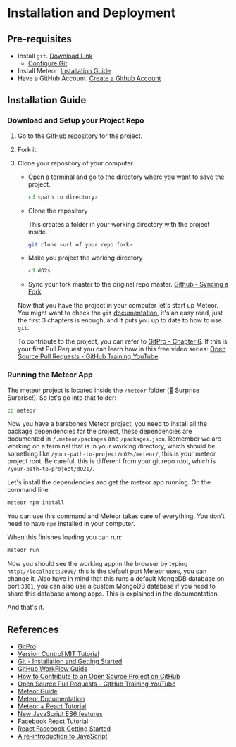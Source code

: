 # Installation and Deployment

## Pre-requisites

-   Install `git`. [Download Link](https://git-scm.com/downloads)
    -   [Configure Git](http://web.mit.edu/6.031/www/sp17/getting-started/#config-git)
-   Install Meteor. [Installation Guide](https://www.meteor.com/install)
-   Have a GitHub Account. [Create a Github Account](https://git-scm.com/book/en/v2/GitHub-Account-Setup-and-Configuration)

## Installation Guide

### Download and Setup your Project Repo

1.  Go to the [GitHub repository](https://github.com/upm-space/dO2s) for the project.

2.  Fork it.

3.  Clone your repository of your computer.

    -   Open a terminal and go to the directory where you want to save the project.
        ```bash
        cd <path to directory>
        ```
    -   Clone the repository

        This creates a folder in your working directory with the project inside.
        ```bash
        git clone <url of your repo fork>
        ```

    -   Make you project the working directory
        ```bash
        cd dO2s
        ```
    -   Sync your fork master to the original repo master. [Github - Syncing a Fork](https://help.github.com/articles/syncing-a-fork/)

    Now that you have the project in your computer let's start up Meteor. You might want to check the `git`  [documentation](https://git-scm.com/book/en/v2), it's an easy read, just the first 3 chapters is enough, and it puts you up to date to how to use `git`.

    To contribute to the project, you can refer to [GitPro - Chapter 6](https://git-scm.com/book/en/v2/GitHub-Contributing-to-a-Project). If this is your first Pull Request you can learn how in this free video series: [Open Source Pull Requests - GitHub Training YouTube](https://www.youtube.com/watch?v=81uKcXZoQ2A).

### Running the Meteor App
The meteor project is located inside the `/meteor` folder (:tada: Surprise Surprise!). So let's go into that folder:
```bash
cd meteor
```

Now you have a barebones Meteor project, you need to install all the package dependencies for the project, these dependencies are documented in `/.meteor/packages` and `/packages.json`. Remember we are working on a terminal that is in your working directory, which should be something like `/your-path-to-project/dO2s/meteor/`, this is your meteor project root. Be careful, this is different from your git repo root, which is `/your-path-to-project/dO2s/`.

Let's install the dependencies and get the meteor app running. On the command line:

```bash
meteor npm install
```
You can use this command and Meteor takes care of everything. You don't need to have `npm` installed in your computer.

When this finishes loading you can run:
```bash
meteor run
```

Now you should see the working app in the browser by typing `http://localhost:3000/` this is the default port Meteor uses, you can change it. Also have in mind that this runs a default MongoDB database on port `3001`, you can also use a custom MongoDB database if you need to share this database among apps. This is explained in the documentation.

And that's it.

## References

-   [GitPro](https://git-scm.com/book/en/v2)
-   [Version Control MIT Tutorial](http://web.mit.edu/6.031/www/sp17/classes/05-version-control/)
-   [Git - Installation and Getting Started](http://web.mit.edu/6.031/www/sp17/getting-started/#config-git)
-   [GitHub WorkFlow Guide](https://guides.github.com/introduction/flow/)
-   [How to Contribute to an Open Source Project on GitHub](https://egghead.io/courses/how-to-contribute-to-an-open-source-project-on-github)
-   [Open Source Pull Requests - GitHub Training YouTube](https://www.youtube.com/watch?v=81uKcXZoQ2A)
-   [Meteor Guide](https://guide.meteor.com)
-   [Meteor Documentation](http://docs.meteor.com)
-   [Meteor + React Tutorial](https://www.meteor.com/tutorials/react/creating-an-app)
-   [New JavaScript ES6 features](http://git.io/es6features)
-   [Facebook React Tutorial](https://facebook.github.io/react/docs/tutorial.html)
-   [React Facebook Getting Started](https://facebook.github.io/react/docs/getting-started.html)
-   [A re-introduction to JavaScript](https://developer.mozilla.org/en-US/docs/Web/JavaScript/A_re-introduction_to_JavaScript)
